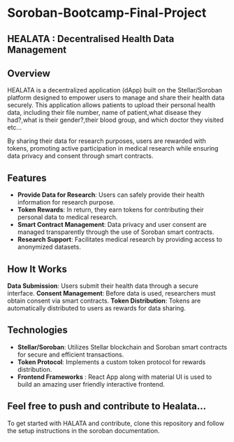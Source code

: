 # Soroban-Bootcamp-Final-Project

## HEALATA : Decentralised Health Data Management

## Overview

HEALATA is a decentralized application (dApp) built on the Stellar/Soroban platform designed to empower users to manage and share their health data securely. This application allows patients to upload their personal health data, including their file number, name of patient,what disease they had?,what is their gender?,their blood group, and which doctor they visited etc...    

By sharing their data for research purposes, users are rewarded with tokens, promoting active participation in medical research while ensuring data privacy and consent through smart contracts.

## Features

- **Provide Data for Research**: Users can safely provide their health information for research purpose.
- **Token Rewards**: In return, they earn tokens for contributing their personal data to medical research.
- **Smart Contract Management**: Data privacy and user consent are managed transparently through the use of Soroban smart contracts.
- **Research Support**: Facilitates medical research by providing access to anonymized datasets.

## How It Works

**Data Submission**: Users submit their health data through a secure interface.
**Consent Management**: Before data is used, researchers must obtain consent via smart contracts.
**Token Distribution**: Tokens are automatically distributed to users as rewards for data sharing.

## Technologies

- **Stellar/Soroban**: Utilizes Stellar blockchain and Soroban smart contracts for secure and efficient transactions.
- **Token Protocol**: Implements a custom token protocol for rewards distribution.
- **Frontend Frameworks** :  React App along with material UI is used to build an amazing user friendly interactive frontend.

## Feel free to push and contribute to Healata...

To get started with HALATA and contribute, clone this repository and follow the setup instructions in the soroban documentation.